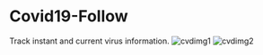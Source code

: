 # Covid19-Follow
Track instant and current virus information.
![cvdimg1](https://user-images.githubusercontent.com/32979760/80117693-2887e180-8590-11ea-915c-55d095f9da58.PNG)
![cvdimg2](https://user-images.githubusercontent.com/32979760/80117699-29b90e80-8590-11ea-8b7b-48722b3c3d54.PNG)
